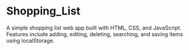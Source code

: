 # Shopping_List
A simple shopping list web app built with HTML, CSS, and JavaScript. Features include adding, editing, deleting, searching, and saving items using localStorage.
